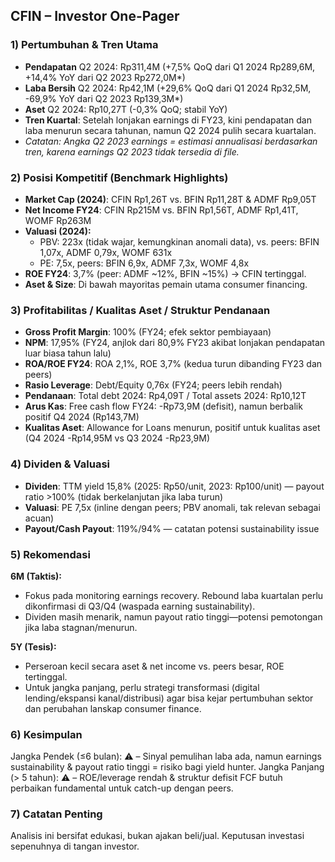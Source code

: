 ## CFIN – Investor One-Pager

### 1) Pertumbuhan & Tren Utama
- **Pendapatan** Q2 2024: Rp311,4M (+7,5% QoQ dari Q1 2024 Rp289,6M, +14,4% YoY dari Q2 2023 Rp272,0M*)
- **Laba Bersih** Q2 2024: Rp42,1M (+29,6% QoQ dari Q1 2024 Rp32,5M, -69,9% YoY dari Q2 2023 Rp139,3M*)
- **Aset** Q2 2024: Rp10,27T (-0,3% QoQ; stabil YoY)
- **Tren Kuartal**: Setelah lonjakan earnings di FY23, kini pendapatan dan laba menurun secara tahunan, namun Q2 2024 pulih secara kuartalan.
- *Catatan: Angka Q2 2023 earnings = estimasi annualisasi berdasarkan tren, karena earnings Q2 2023 tidak tersedia di file.*

### 2) Posisi Kompetitif (Benchmark Highlights)
- **Market Cap (2024)**: CFIN Rp1,26T vs. BFIN Rp11,28T & ADMF Rp9,05T
- **Net Income FY24**: CFIN Rp215M vs. BFIN Rp1,56T, ADMF Rp1,41T, WOMF Rp263M
- **Valuasi (2024):**
  - PBV: 223x (tidak wajar, kemungkinan anomali data), vs. peers: BFIN 1,07x, ADMF 0,79x, WOMF 631x
  - PE: 7,5x, peers: BFIN 6,9x, ADMF 7,3x, WOMF 4,8x
- **ROE FY24**: 3,7% (peer: ADMF ~12%, BFIN ~15%) → CFIN tertinggal.
- **Aset & Size**: Di bawah mayoritas pemain utama consumer financing.

### 3) Profitabilitas / Kualitas Aset / Struktur Pendanaan
- **Gross Profit Margin**: 100% (FY24; efek sektor pembiayaan)
- **NPM**: 17,95% (FY24, anjlok dari 80,9% FY23 akibat lonjakan pendapatan luar biasa tahun lalu)
- **ROA/ROE FY24**: ROA 2,1%, ROE 3,7% (kedua turun dibanding FY23 dan peers)
- **Rasio Leverage**: Debt/Equity 0,76x (FY24; peers lebih rendah)
- **Pendanaan**: Total debt 2024: Rp4,09T / Total assets 2024: Rp10,12T
- **Arus Kas**: Free cash flow FY24: -Rp73,9M (defisit), namun berbalik positif Q4 2024 (Rp143,7M)
- **Kualitas Aset**: Allowance for Loans menurun, positif untuk kualitas aset (Q4 2024 -Rp14,95M vs Q3 2024 -Rp23,9M)

### 4) Dividen & Valuasi
- **Dividen**: TTM yield 15,8% (2025: Rp50/unit, 2023: Rp100/unit) — payout ratio >100% (tidak berkelanjutan jika laba turun)
- **Valuasi**: PE 7,5x (inline dengan peers; PBV anomali, tak relevan sebagai acuan)
- **Payout/Cash Payout**: 119%/94% — catatan potensi sustainability issue

### 5) Rekomendasi
**6M (Taktis):**
- Fokus pada monitoring earnings recovery. Rebound laba kuartalan perlu dikonfirmasi di Q3/Q4 (waspada earning sustainability).
- Dividen masih menarik, namun payout ratio tinggi—potensi pemotongan jika laba stagnan/menurun.

**5Y (Tesis):**
- Perseroan kecil secara aset & net income vs. peers besar, ROE tertinggal.
- Untuk jangka panjang, perlu strategi transformasi (digital lending/ekspansi kanal/distribusi) agar bisa kejar pertumbuhan sektor dan perubahan lanskap consumer finance.

### 6) Kesimpulan
Jangka Pendek (≤6 bulan): ⚠️ – Sinyal pemulihan laba ada, namun earnings sustainability & payout ratio tinggi = risiko bagi yield hunter.
Jangka Panjang (> 5 tahun): ⚠️ – ROE/leverage rendah & struktur defisit FCF butuh perbaikan fundamental untuk catch-up dengan peers.

### 7) Catatan Penting
Analisis ini bersifat edukasi, bukan ajakan beli/jual. Keputusan investasi sepenuhnya di tangan investor.